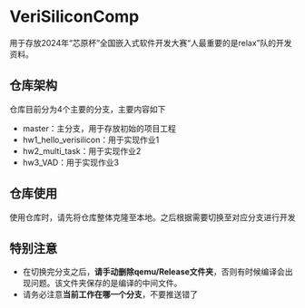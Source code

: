 # VeriSiliconComp

用于存放2024年“芯原杯”全国嵌入式软件开发大赛“人最重要的是relax”队的开发资料。

## 仓库架构

仓库目前分为4个主要的分支，主要内容如下

* master：主分支，用于存放初始的项目工程
* hw1_hello_verisilicon：用于实现作业1
* hw2_multi_task：用于实现作业2
* hw3_VAD：用于实现作业3

## 仓库使用

使用仓库时，请先将仓库整体克隆至本地。之后根据需要切换至对应分支进行开发

## 特别注意

* 在切换完分支之后，**请手动删除qemu/Release文件夹**，否则有时候编译会出现问题。该文件夹保存的是编译的中间文件。
* 请务必注意**当前工作在哪一个分支**，不要推送错了